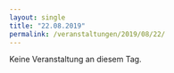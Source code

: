 ```yaml
---
layout: single
title: "22.08.2019"
permalink: /veranstaltungen/2019/08/22/
---
```


Keine Veranstaltung an diesem Tag.

